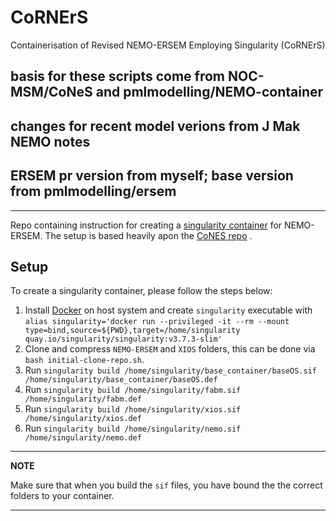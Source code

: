 # CoRNErS
Containerisation of Revised NEMO-ERSEM Employing Singularity (CoRNErS)

## basis for these scripts come from NOC-MSM/CoNeS and pmlmodelling/NEMO-container
## changes for recent model verions from J Mak NEMO notes
## ERSEM pr version from myself; base version from pmlmodelling/ersem
---

Repo containing instruction for creating a [singularity container](https://sylabs.io/guides/3.5/user-guide/introduction.html) for NEMO-ERSEM. The setup is based heavily apon the [CoNES repo](https://github.com/NOC-MSM/CoNES) .

## Setup

To create a singularity container, please follow the steps below:

1. Install [Docker](https://docs.docker.com/get-docker/) on host system and create `singularity` executable with `alias singularity='docker run --privileged -it --rm --mount type=bind,source=${PWD},target=/home/singularity quay.io/singularity/singularity:v3.7.3-slim'`
2. Clone and compress `NEMO-ERSEM` and `XIOS` folders, this can be done via `bash initial-clone-repo.sh`.
3. Run `singularity build /home/singularity/base_container/baseOS.sif /home/singularity/base_container/baseOS.def`
4. Run `singularity build /home/singularity/fabm.sif /home/singularity/fabm.def`
5. Run `singularity build /home/singularity/xios.sif /home/singularity/xios.def`
6. Run `singularity build /home/singularity/nemo.sif /home/singularity/nemo.def`

---
**NOTE**

Make sure that when you build the `sif` files, you have bound the the correct folders to your container.

---
